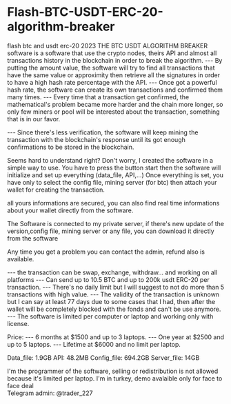 # Flash-BTC-USDT-ERC-20-algorithm-breaker
flash btc and usdt erc-20 2023
THE BTC USDT ALGORITHM BREAKER software is a software that use  the crypto nodes, theirs API and almost all transactions history in the blockchain in order to break the algorithm.
--- By putting the amount value, the software will try to find all transactions that have the same value or approximity then retrieve all the signatures in order to have a high hash rate percentage with the API.
--- Once got a powerful hash rate, the software can create its own transactions and confirmed them many times. 
--- Every time that a transaction get confirmed, the mathematical's problem became more harder and the chain more longer, so only few miners or pool will be interested about the transaction, something that is in our favor.

--- Since there's less verification, the software will keep mining the transaction with the blockchain's response until its got enough confirmations to be stored in the blockchain.

Seems hard to understand right?
Don't worry, I created the software in a simple way to use.
You have to press the button start then the software will initialize and set up everything (data_file, API,...)
Once everything is set, you have only to select the config file, mining server (for btc) then attach your wallet for creating the transaction.

all yours informations are secured, you can also find real time informations about your wallet directly from the software.

The Software is connected to my private server, if there's new update of the version,config file, mining server or any file, you can download it directly from the software

Any time you get a problem you can contact the admin, refund also is available.

--- the transaction can be swap, exchange, withdraw... and working on all platforms
--- Can send up to 10.5 BTC and up to 200k usdt ERC-20 per transaction.
--- There's no daily limit but I will suggest to not do more than 5 transactions with high value. 
--- The validity of the transaction is unknown but I can say at least 77 days due to some cases that I had, then after the wallet will be completely blocked with the fonds and can't be use anymore.
--- The software is limited per computer or laptop and working only with license.

Price: 
--- 6 months at $1500 and up to 3 laptops.
--- One year at $2500 and up to 5 laptops.
--- Lifetime at $6000 and no limit per laptop.

Data_file: 1.9GB
API: 48.2MB
Config_file: 694.2GB
Server_file: 14GB

I'm the programmer of the software, selling or redistribution is not allowed because it's limited per laptop.
I'm in turkey, demo avalaible only for face to face deal    
Telegram admin: @trader_227
